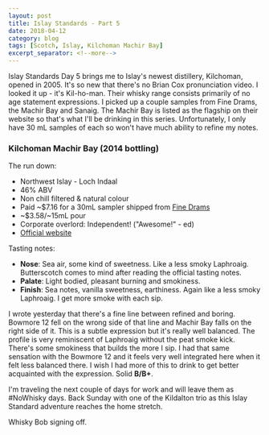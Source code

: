 ```yaml
---
layout: post
title: Islay Standards - Part 5
date: 2018-04-12
category: blog
tags: [Scotch, Islay, Kilchoman Machir Bay]
excerpt_separator: <!--more-->
---
```


Islay Standards Day 5 brings me to Islay's newest distillery, Kilchoman, opened in 2005. It's so new that there's no Brian Cox pronunciation video. I looked it up - it's Kil-ho-man. Their whisky range consists primarily of no age statement expressions. I picked up a couple samples from Fine Drams, the Machir Bay and Sanaig. The Machir Bay is listed as the flagship on their website so that's what I'll be drinking in this series. Unfortunately, I only have 30 mL samples of each so won't have much ability to refine my notes.

<!--more-->

### Kilchoman Machir Bay (2014 bottling)

The run down:
* Northwest Islay - Loch Indaal
* 46% ABV
* Non chill filtered & natural colour
* Paid ~$7.16 for a 30mL sampler shipped from [Fine Drams](http://www.finedrams.com)
* ~$3.58/~15mL pour
* Corporate overlord: Independent! ("Awesome!" - ed)
* [Official website](https://kilchomandistillery.com/our-single-malt-whisky)

Tasting notes:
* **Nose**: Sea air, some kind of sweetness. Like a less smoky Laphroaig. Butterscotch comes to mind after reading the official tasting notes.
* **Palate**: Light bodied, pleasant burning and smokiness.
* **Finish**: Sea notes, vanilla sweetness, earthiness. Again like a less smoky Laphroaig. I get more smoke with each sip.

I wrote yesterday that there's a fine line between refined and boring. Bowmore 12 fell on the wrong side of that line and Machir Bay falls on the right side of it. This is a subtle expression but it's really well balanced. The profile is very reminiscent of Laphroaig without the peat smoke kick. There's some smokiness that builds the more I sip. I had that same sensation with the Bowmore 12 and it feels very well integrated here when it felt less balanced there. I wish I had more of this to drink to get better acquainted with the expression. Solid **B/B+**.

I'm traveling the next couple of days for work and will leave them as #NoWhisky days. Back Sunday with one of the Kildalton trio as this Islay Standard adventure reaches the home stretch.

Whisky Bob signing off.
